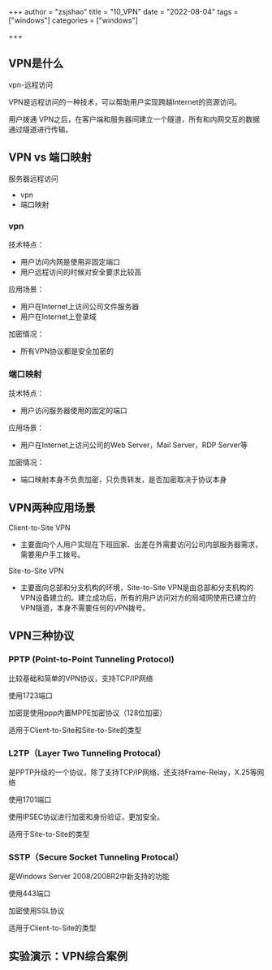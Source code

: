 +++
author = "zsjshao"
title = "10_VPN"
date = "2022-08-04"
tags = ["windows"]
categories = ["windows"]

+++

## VPN是什么

vpn-远程访问

VPN是远程访问的一种技术，可以帮助用户实现跨越Internet的资源访问。

用户拨通 VPN之后，在客户端和服务器间建立一个隧道，所有和内网交互的数据通过隧道进行传输。

## VPN vs 端口映射

服务器远程访问

- vpn
- 端口映射

### vpn

技术特点：

- 用户访问内网是使用非固定端口
- 用户远程访问的时候对安全要求比较高

应用场景：

- 用户在Internet上访问公司文件服务器
- 用户在Internet上登录域

加密情况：

- 所有VPN协议都是安全加密的

### 端口映射

技术特点：

- 用户访问服务器使用的固定的端口

应用场景：

- 用户在Internet上访问公司的Web Server，Mail Server，RDP Server等

加密情况：

- 端口映射本身不负责加密，只负责转发，是否加密取决于协议本身

## VPN两种应用场景

Client-to-Site VPN

- 主要面向个人用户实现在下班回家、出差在外需要访问公司内部服务器需求，需要用户手工拨号。

Site-to-Site VPN

- 主要面向总部和分支机构的环境，Site-to-Site VPN是由总部和分支机构的VPN设备建立的。建立成功后，所有的用户访问对方的局域网使用已建立的VPN隧道，本身不需要任何的VPN拨号。

## VPN三种协议

### PPTP (Point-to-Point Tunneling Protocol)

比较基础和简单的VPN协议，支持TCP/IP网络

使用1723端口

加密是使用ppp内置MPPE加密协议（128位加密）

适用于Client-to-Site和Site-to-Site的类型

### L2TP（Layer Two Tunneling Protocal）

是PPTP升级的一个协议，除了支持TCP/IP网络，还支持Frame-Relay，X.25等网络

使用1701端口

使用IPSEC协议进行加密和身份验证，更加安全。

适用于Site-to-Site的类型

### SSTP（Secure Socket Tunneling Protocal）

是Windows Server 2008/2008R2中新支持的功能

使用443端口

加密使用SSL协议

适用于Client-to-Site的类型

## 实验演示：VPN综合案例






